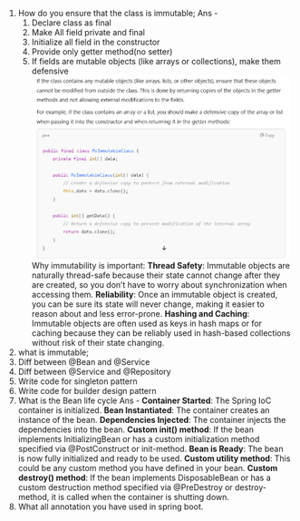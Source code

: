 1. How do you ensure that the class is immutable;
Ans - 
   1. Declare class as final
   2. Make All field private and final
   3. Initialize all field in the constructor
   4. Provide only getter method(no setter) 
   5. If fields are mutable objects (like arrays or collections), make them defensive
   ![img.png](img.png)
Why immutability is important:
   **Thread Safety**: Immutable objects are naturally thread-safe because their state cannot change after they are created, so you don’t have to worry about synchronization when accessing them.
   **Reliability**: Once an immutable object is created, you can be sure its state will never change, making it easier to reason about and less error-prone.
   **Hashing and Caching**: Immutable objects are often used as keys in hash maps or for caching because they can be reliably used in hash-based collections without risk of their state changing.
2. what is immutable;
3. Diff between @Bean and @Service
4. Diff between @Service and @Repository
5. Write code for singleton pattern
6. Write code for builder design pattern
7. What is the Bean life cycle
Ans - 
   **Container Started**: The Spring IoC container is initialized.
   **Bean Instantiated**: The container creates an instance of the bean.
   **Dependencies Injected**: The container injects the dependencies into the bean.
   **Custom init() method**: If the bean implements InitializingBean or has a custom initialization method specified via @PostConstruct or init-method.
   **Bean is Ready**: The bean is now fully initialized and ready to be used.
   **Custom utility method**: This could be any custom method you have defined in your bean.
   **Custom destroy() method**: If the bean implements DisposableBean or has a custom destruction method specified via @PreDestroy or destroy-method, it is called when the container is shutting down.
8. What all annotation you have used in spring boot.
